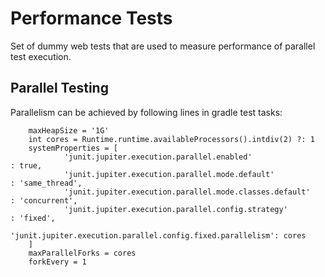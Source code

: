 # Performance Tests 

Set of dummy web tests that are used to measure performance of parallel test execution.

## Parallel Testing

Parallelism can be achieved by following lines in gradle test tasks:

```
    maxHeapSize = '1G'
    int cores = Runtime.runtime.availableProcessors().intdiv(2) ?: 1
    systemProperties = [
            'junit.jupiter.execution.parallel.enabled'                 : true,
            'junit.jupiter.execution.parallel.mode.default'            : 'same_thread',
            'junit.jupiter.execution.parallel.mode.classes.default'    : 'concurrent',
            'junit.jupiter.execution.parallel.config.strategy'         : 'fixed',
            'junit.jupiter.execution.parallel.config.fixed.parallelism': cores
    ]
    maxParallelForks = cores
    forkEvery = 1
```
